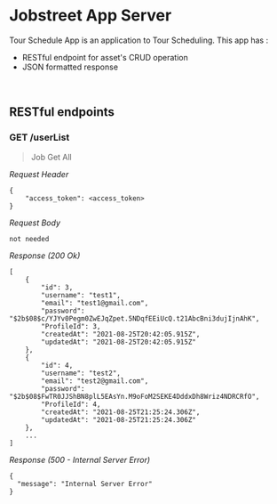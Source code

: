 # Jobstreet App Server

Tour Schedule App is an application to Tour Scheduling. This app has :

- RESTful endpoint for asset's CRUD operation
- JSON formatted response

&nbsp;

## RESTful endpoints

### GET /userList

> Job Get All

_Request Header_

```
{
    "access_token": <access_token>
}
```

_Request Body_

```
not needed
```

_Response (200 Ok)_

```
[
    {
        "id": 3,
        "username": "test1",
        "email": "test1@gmail.com",
        "password": "$2b$08$c/YJYv0Pegm0ZwEJqZpet.5NDqfEEiUcQ.t21AbcBni3dujIjnAhK",
        "ProfileId": 3,
        "createdAt": "2021-08-25T20:42:05.915Z",
        "updatedAt": "2021-08-25T20:42:05.915Z"
    },
    {
        "id": 4,
        "username": "test2",
        "email": "test2@gmail.com",
        "password": "$2b$08$FwTR0JJShBN8plL5EAsYn.M9oFoM2SEKE4DddxDh8Wriz4NDRCRfO",
        "ProfileId": 4,
        "createdAt": "2021-08-25T21:25:24.306Z",
        "updatedAt": "2021-08-25T21:25:24.306Z"
    },
    ...
]

```

_Response (500 - Internal Server Error)_

```
{
  "message": "Internal Server Error"
}
```
